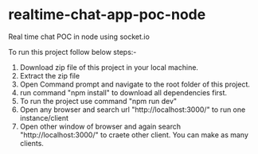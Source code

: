 # realtime-chat-app-poc-node
Real time chat POC in node using socket.io

To run this project follow below steps:-
1) Download zip file of this project in your local machine.
2) Extract the zip file
3) Open Command prompt and navigate to the root folder of this project.
4) run command "npm install" to download all dependencies first.
5) To run the project use command "npm run dev"
6) Open any browser and search url "http://localhost:3000/" to run one instance/client
7) Open other window of browser and again search "http://localhost:3000/" to craete other client. You can make as many clients.
